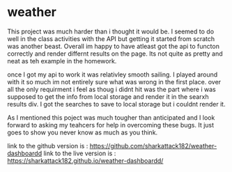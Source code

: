 # weather

This project was much harder than i thought it would be. I seemed to do well in the class activities with the API but getting it started from scratch was another beast. Overall im happy to have atleast got the api to functon correctly and render differnt results on the page. Its not quite as pretty and neat as teh example in the homework. 

once I got my api to work it was relativley smooth sailing. I played around with it so much im not entirely sure what was wrong in the first place. over all the only requirment i feel as thoug i didnt hit was the part where i was supposed to get the info from local storage and render it in the searxh results div. I got the searches to save to local storage but i couldnt render it. 

As I mentioned this poject was much tougher than anticipated and I look forward to asking my teahcers for help in overcoming these bugs. It just goes to show you never know as much  as you think. 

link to the github version is : https://github.com/sharkattack182/weather-dashboardd
link to the live version is : https://sharkattack182.github.io/weather-dashboardd/
